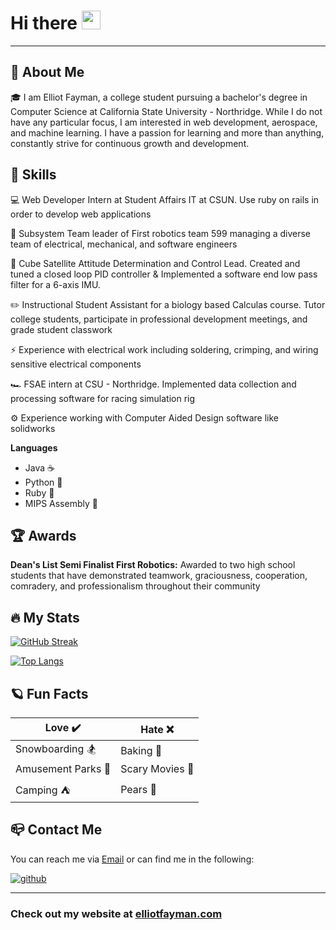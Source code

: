 # Hi there <img src="https://media.giphy.com/media/hvRJCLFzcasrR4ia7z/giphy.gif" width="30px"/>

---
## :rocket:	 About Me

:mortar_board: I am Elliot Fayman, a college student pursuing a bachelor's degree in Computer Science at 
California State University - Northridge. While I do not have any particular focus, I am interested in web development, aerospace,
and machine learning. I have a passion for learning and more than anything, constantly strive for continuous growth and development.

## :stars: Skills 

:computer: Web Developer Intern at Student Affairs IT at CSUN. Use ruby on rails in order to develop web applications

:robot: Subsystem Team leader of First robotics team 599 managing a diverse team of electrical, mechanical, and software engineers

:satellite: Cube Satellite Attitude Determination and Control Lead. Created and tuned a closed loop PID controller & Implemented a software 
end low pass filter for a 6-axis IMU.

:pencil2: Instructional Student Assistant for a biology based Calculas course. Tutor college students, participate in professional development meetings, and grade student classwork

:zap: Experience with electrical work including soldering, crimping, and wiring sensitive electrical components

:racing_car: FSAE intern at CSU - Northridge. Implemented data collection and processing software for racing simulation rig

:gear: Experience working with Computer Aided Design software like solidworks

**Languages**
 - Java :coffee:
 - Python :snake:
 - Ruby :gem:
 - MIPS Assembly :floppy_disk:



## :trophy: Awards
**Dean's List Semi Finalist First Robotics:** Awarded to two high school students that have demonstrated teamwork, graciousness,
cooperation, comradery, and professionalism throughout their community

## :fire: My Stats

[![GitHub Streak](http://github-readme-streak-stats.herokuapp.com?user=elliotfayman&theme=tokyonight&hide_border=true&date_format=M%20j%5B%2C%20Y%5D&fire=DD2727)](https://git.io/streak-stats)

[![Top Langs](https://github-readme-stats.vercel.app/api/top-langs/?username=elliotfayman&layout=compact&theme=vision-friendly-dark)](https://github.com/anuraghazra/github-readme-stats)



## :ringed_planet: Fun Facts
| Love :heavy_check_mark: | Hate :x: |
| ----------- | ----------- |
| Snowboarding :snowboarder: | Baking :cookie: |
| Amusement Parks :roller_coaster:| Scary Movies :zombie:|
| Camping :tent:| Pears :pear:|

## :mailbox_closed: Contact Me ##
You can reach me via [Email](mailto:elliotfayman@gmail.com) or can find me in the following: 

[![github](https://img.shields.io/badge/GitHub-000000?style=for-the-badge&logo=GitHub&logoColor=white)](https://github.com/elliotfayman) [![<LinkedIn>](https://img.shields.io/badge/LinkedIn-0072b1?style=for-the-badge&logo=LinkedIn&logoColor=white)](https://www.linkedin.com/in/elliot-fayman-5974a2202/)

---
 
 ### Check out my website at [elliotfayman.com](https://elliotfayman.com)
